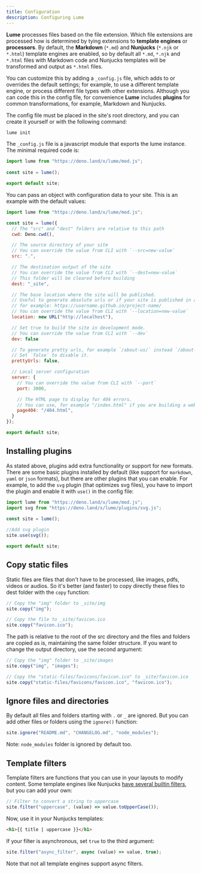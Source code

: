 ```yaml
---
title: Configuration
description: Configuring Lume
---
```


**Lume** processes files based on the file extension. Which file extensions are processed how is determined by tying extensions to **template engines** or **processors**. By default, the **Markdown** (`*.md`) and **Nunjucks** (`*.njk` or `*.html`) template engines are enabled, so by default all `*.md`, `*.njk` and `*.html` files with Markdown code and Nunjucks templates will be transformed and output as `*.html` files.

You can customize this by adding a `_config.js` file, which adds to or overrides the default settings; for example, to use a different template engine, or process different file types with other extensions. Although you can code this in the config file, for convenience **Lume** includes **plugins** for common transformations, for example, Markdown and Nunjucks.

The config file must be placed in the site's root directory, and you can create it yourself or with the following command:

```sh
lume init
```

The `_config.js` file is a javascript module that exports the lume instance. The minimal required code is:

```js
import lume from "https://deno.land/x/lume/mod.js";
  
const site = lume();

export default site;
```

You can pass an object with configuration data to your site. This is an example with the default values:

```js
import lume from "https://deno.land/x/lume/mod.js";

const site = lume({
  // The "src" and "dest" folders are relative to this path
  cwd: Deno.cwd(),

  // The source directory of your site
  // You can override the value from CLI with `--src=new-value`
  src: ".",

  // The destination output of the site
  // You can override the value from CLI with `--dest=new-value`
  // This folder will be cleared before building
  dest: "_site",

  // The base location where the site will be published.
  // Useful to generate absolute urls or if your site is published in a subfolder
  // for example: https://username.github.io/project-name/
  // You can override the value from CLI with `--location=new-value`
  location: new URL("http://localhost"),

  // Set true to build the site in development mode.
  // You can override the value from CLI with `--dev`
  dev: false

  // To generate pretty urls, for example `/about-us/` instead `/about-us.html`.
  // Set `false` to disable it.
  prettyUrls: false,

  // Local server configuration
  server: {
    // You can override the value from CLI with `--port`
    port: 3000,

    // The HTML page to display for 404 errors.
    // You can use, for example "/index.html" if you are building a webapp with dynamic urls
    page404: "/404.html",
  }
});

export default site;
```

## Installing plugins

As stated above, plugins add extra functionality or support for new formats. There are some basic plugins installed by default (like support for `markdown`, `yaml` or `json` formats), but there are other plugins that you can enable. For example, to add the `svg` plugin (that optimizes svg files), you have to import the plugin and enable it with `use()` in the config file:

```js
import lume from "https://deno.land/x/lume/mod.js";
import svg from "https://deno.land/x/lume/plugins/svg.js";
  
const site = lume();

//Add svg plugin
site.use(svg());

export default site;
```

## Copy static files

Static files are files that don't have to be processed, like images, pdfs, videos or audios. So it's better (and faster) to copy directly these files to dest folder with the `copy` function:

```js
// Copy the "img" folder to _site/img
site.copy("img");

// Copy the file to _site/favicon.ico
site.copy("favicon.ico");
```

The path is relative to the root of the src directory and the files and folders are copied as is, maintaining the same folder structure. If you want to change the output directory, use the second argument:

```js
// Copy the "img" folder to _site/images
site.copy("img", "images");

// Copy the "static-files/favicons/favicon.ico" to _site/favicon.ico
site.copy("static-files/favicons/favicon.ico", "favicon.ico");
```

## Ignore files and directories

By default all files and folders starting with `.` or `_` are ignored. But you can add other files or folders using the `ignore()` function:

```js
site.ignore("README.md", "CHANGELOG.md", "node_modules");
```

Note: `node_modules` folder is ignored by default too.

## Template filters

Template filters are functions that you can use in your layouts to modify content. Some template engines like Nunjucks [have several builtin filters](https://mozilla.github.io/nunjucks/templating.html#builtin-filters), but you can add your own:

```js
// Filter to convert a string to uppercase
site.filter("uppercase", (value) => value.toUpperCase());
```

Now, use it in your Nunjucks templates:

```html
<h1>{{ title | uppercase }}</h1>
```

If your filter is asynchronous, set `true` to the third argument:

```js
site.filter("async_filter", async (value) => value, true);
```

Note that not all template engines support async filters.

